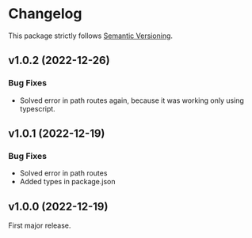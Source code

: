 # Changelog

This package strictly follows [Semantic Versioning](https://semver.org).

## v1.0.2 (2022-12-26)

### Bug Fixes

  * Solved error in path routes again, because it was working only using typescript.

## v1.0.1 (2022-12-19)

### Bug Fixes

  * Solved error in path routes
  * Added types in package.json

## v1.0.0 (2022-12-19)

First major release.